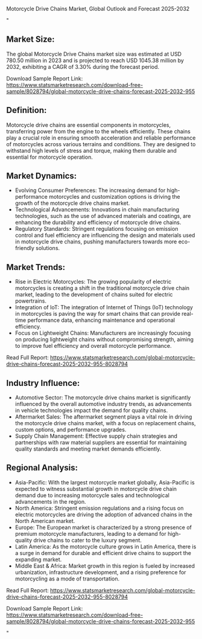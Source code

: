 Motorcycle Drive Chains Market, Global Outlook and Forecast 2025-2032 

"<h2>Market Size:</h2>
<p>The global Motorcycle Drive Chains market size was estimated at USD 780.50 million in 2023 and is projected to reach USD 1045.38 million by 2032, exhibiting a CAGR of 3.30% during the forecast period.</p>
<p>Download Sample Report Link: <a href='https://www.statsmarketresearch.com/download-free-sample/8028794/global-motorcycle-drive-chains-forecast-2025-2032-955'>https://www.statsmarketresearch.com/download-free-sample/8028794/global-motorcycle-drive-chains-forecast-2025-2032-955</a></p>

<h2>Definition:</h2>
<p>Motorcycle drive chains are essential components in motorcycles, transferring power from the engine to the wheels efficiently. These chains play a crucial role in ensuring smooth acceleration and reliable performance of motorcycles across various terrains and conditions. They are designed to withstand high levels of stress and torque, making them durable and essential for motorcycle operation.</p>

<h2>Market Dynamics:</h2>
<ul>
  <li>Evolving Consumer Preferences: The increasing demand for high-performance motorcycles and customization options is driving the growth of the motorcycle drive chains market.</li>
  <li>Technological Advancements: Innovations in chain manufacturing technologies, such as the use of advanced materials and coatings, are enhancing the durability and efficiency of motorcycle drive chains.</li>
  <li>Regulatory Standards: Stringent regulations focusing on emission control and fuel efficiency are influencing the design and materials used in motorcycle drive chains, pushing manufacturers towards more eco-friendly solutions.</li>
</ul>

<h2>Market Trends:</h2>
<ul>
  <li>Rise in Electric Motorcycles: The growing popularity of electric motorcycles is creating a shift in the traditional motorcycle drive chain market, leading to the development of chains suited for electric powertrains.</li>
  <li>Integration of IoT: The integration of Internet of Things (IoT) technology in motorcycles is paving the way for smart chains that can provide real-time performance data, enhancing maintenance and operational efficiency.</li>
  <li>Focus on Lightweight Chains: Manufacturers are increasingly focusing on producing lightweight chains without compromising strength, aiming to improve fuel efficiency and overall motorcycle performance.</li>
</ul>
<p>Read Full Report: <a href='https://www.statsmarketresearch.com/global-motorcycle-drive-chains-forecast-2025-2032-955-8028794'>https://www.statsmarketresearch.com/global-motorcycle-drive-chains-forecast-2025-2032-955-8028794</a></p>

<h2>Industry Influence:</h2>
<ul>
  <li>Automotive Sector: The motorcycle drive chains market is significantly influenced by the overall automotive industry trends, as advancements in vehicle technologies impact the demand for quality chains.</li>
  <li>Aftermarket Sales: The aftermarket segment plays a vital role in driving the motorcycle drive chains market, with a focus on replacement chains, custom options, and performance upgrades.</li>
  <li>Supply Chain Management: Effective supply chain strategies and partnerships with raw material suppliers are essential for maintaining quality standards and meeting market demands efficiently.</li>
</ul>

<h2>Regional Analysis:</h2>
<ul>
  <li>Asia-Pacific: With the largest motorcycle market globally, Asia-Pacific is expected to witness substantial growth in motorcycle drive chain demand due to increasing motorcycle sales and technological advancements in the region.</li>
  <li>North America: Stringent emission regulations and a rising focus on electric motorcycles are driving the adoption of advanced chains in the North American market.</li>
  <li>Europe: The European market is characterized by a strong presence of premium motorcycle manufacturers, leading to a demand for high-quality drive chains to cater to the luxury segment.</li>
  <li>Latin America: As the motorcycle culture grows in Latin America, there is a surge in demand for durable and efficient drive chains to support the expanding market.</li>
  <li>Middle East & Africa: Market growth in this region is fueled by increased urbanization, infrastructure development, and a rising preference for motorcycling as a mode of transportation.</li>
</ul>
<p>Read Full Report: <a href='https://www.statsmarketresearch.com/global-motorcycle-drive-chains-forecast-2025-2032-955-8028794'>https://www.statsmarketresearch.com/global-motorcycle-drive-chains-forecast-2025-2032-955-8028794</a></p>

<p>Download Sample Report Link: <a href='https://www.statsmarketresearch.com/download-free-sample/8028794/global-motorcycle-drive-chains-forecast-2025-2032-955'>https://www.statsmarketresearch.com/download-free-sample/8028794/global-motorcycle-drive-chains-forecast-2025-2032-955</a></p>"
